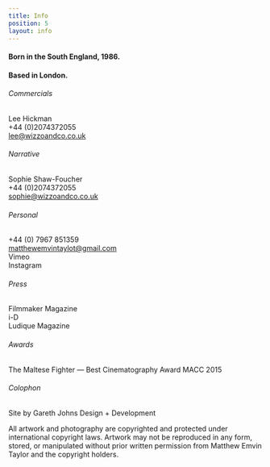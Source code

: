 ```yaml
---
title: Info
position: 5
layout: info
---
```


#### Born in the South England, 1986.  
#### Based in London.  

###### Commercials  
Lee Hickman  
+44 (0)2074372055  
lee@wizzoandco.co.uk

###### Narrative  
Sophie Shaw-Foucher  
+44 (0)2074372055  
sophie@wizzoandco.co.uk

###### Personal  
+44 (0) 7967 851359  
matthewemvintaylot@gmail.com  
Vimeo  
Instagram

###### Press  
Filmmaker Magazine  
i-D  
Ludique Magazine  

###### Awards  
The Maltese Fighter — Best Cinematography Award MACC 2015

###### Colophon
Site by Gareth Johns Design + Development  

All artwork and photography are copyrighted and protected under international copyright laws. Artwork may not be reproduced in any form, stored, or manipulated without prior written permission from Matthew Emvin Taylor and the copyright holders.